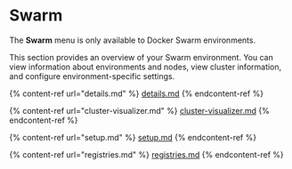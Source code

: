 # Swarm


The **Swarm** menu is only available to Docker Swarm environments.


This section provides an overview of your Swarm environment. You can view information about environments and nodes, view cluster information, and configure environment-specific settings.

{% content-ref url="details.md" %}
[details.md](details.md)
{% endcontent-ref %}

{% content-ref url="cluster-visualizer.md" %}
[cluster-visualizer.md](cluster-visualizer.md)
{% endcontent-ref %}

{% content-ref url="setup.md" %}
[setup.md](setup.md)
{% endcontent-ref %}

{% content-ref url="registries.md" %}
[registries.md](registries.md)
{% endcontent-ref %}
